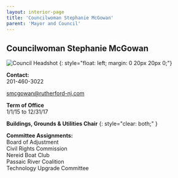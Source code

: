 ```yaml
---
layout: interior-page
title: 'Councilwoman Stephanie McGowan'
parent: 'Mayor and Council'
---
```


## Councilwoman Stephanie McGowan

![Council Headshot](../StephanieMcGowan.png)
{: style="float: left; margin: 0 20px 20px 0;"}

**Contact:**  
201-460-3022

smcgowan@rutherford-nj.com

**Term of Office**  
1/1/15 to 12/31/17

**Buildings, Grounds & Utilities Chair**
{: style="clear: both;" }

**Committee Assignments:**  
Board of Adjustment  
Civil Rights Commission  
Nereid Boat Club  
Passaic River Coalition  
Technology Upgrade Committee
